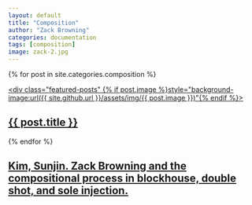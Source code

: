 ```yaml
---
layout: default
title: "Composition"
author: "Zack Browning"
categories: documentation
tags: [composition]
image: zack-2.jpg
---
```


{% for post in site.categories.composition %}<article><a href="{{ site.github.url }}{{ post.url }}"><div class="featured-posts" {% if post.image %}style="background-image:url({{ site.github.url }}/assets/img/{{ post.image }})"{% endif %}><h2><span>{{ post.title }}</span></h2></div></a></article>{% endfor %}


<article>
	<a href="https://www.ideals.illinois.edu/handle/2142/24031">
		<div class="featured-posts" style="background-image:url({{ site.github.url }}/assets/img/city-3.jpg)">
			<h2><span>Kim, Sunjin. Zack Browning and the compositional process in blockhouse, double shot, and sole injection.</span></h2>
		</div>
	</a>
</article>
